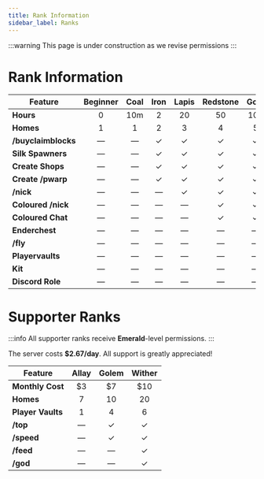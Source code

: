 ```yaml
---
title: Rank Information
sidebar_label: Ranks
---
```

:::warning
This page is under construction as we revise permissions
:::
# Rank Information

| Feature                      | Beginner | Coal | Iron | Lapis | Redstone | Gold | Diamond | Emerald | Netherite | OGCrafter |
|------------------------------|:--------:|:----:|:----:|:-----:|:--------:|:----:|:-------:|:-------:|:---------:|:---------:|
| **Hours**                    | 0        | 10m  | 2     | 20    | 50       | 100  | 250     | 550     | 1000      | 3000      |
| **Homes**                    | 1        | 1    | 2     | 3     | 4        | 5    | 6       | 7       | 8         | 10        |
| **/buyclaimblocks**          | —        | —    | ✓     | ✓     | ✓        | ✓    | ✓       | ✓       | ✓         | ✓         |
| **Silk Spawners**            | —        | —    | ✓     | ✓     | ✓        | ✓    | ✓       | ✓       | ✓         | ✓         |
| **Create Shops**             | —        | —    | ✓     | ✓     | ✓        | ✓    | ✓       | ✓       | ✓         | ✓         |
| **Create /pwarp**            | —        | —    | ✓     | ✓     | ✓        | ✓    | ✓       | ✓       | ✓         | ✓         |
| **/nick**                    | —        | —    | —     | ✓     | ✓        | ✓    | ✓       | ✓       | ✓         | ✓         |
| **Coloured /nick**           | —        | —    | —     | —     | ✓        | ✓    | ✓       | ✓       | ✓         | ✓         |
| **Coloured Chat**            | —        | —    | —     | —     | ✓        | ✓    | ✓       | ✓       | ✓         | ✓         |
| **Enderchest**               | —        | —    | —     | —     | —        | —    | ✓       | ✓       | ✓         | ✓         |
| **/fly**                     | —        | —    | —     | —     | —        | —    | —       | —       | ✓         | ✓         |
| **Playervaults**             | —        | —    | —     | —     | —        | —    | —       | —       | 1         | 1         |
| **Kit**                      | —        | —    | —     | —     | —        | —    | —       | —       | Netherite | OGCrafter |
| **Discord Role**             | —        | —    | —     | —     | —        | —    | ✓       | ✓       | ✓         | ✓         |



# Supporter Ranks
:::info
All supporter ranks receive **Emerald**-level permissions.
:::

The server costs **$2.67/day**. All support is greatly appreciated! 

| Feature             | Allay  | Golem  | Wither |
|---------------------|:------:|:------:|:------:|
| **Monthly Cost**    | $3     | $7     | $10    |
| **Homes**           | 7      | 10     | 20     |
| **Player Vaults**   | 1      | 4      | 6      |
| **/top**            | —      | ✓      | ✓      |
| **/speed**          | —      | ✓      | ✓      |
| **/feed**           | —      | —      | ✓      |
| **/god**            | —      | —      | ✓      |


